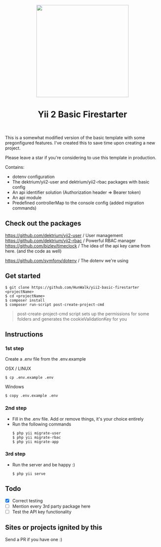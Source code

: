 <p align="center">
    <a href="https://github.com/yiisoft" target="_blank">
        <img src="https://i.imgur.com/yJC6ual.png" height="300px">
    </a>
    <h1 align="center">Yii 2 Basic Firestarter</h1>
    <br>
</p>

This is a somewhat modified version of the basic template with some pregonfigured features.
I've created this to save time upon creating a new project.

Please leave a star if you're considering to use this template in production.

Contains:

 - dotenv configuration
 - The dektrium/yii2-user and dektrium/yii2-rbac packages with basic config
 - An api identifier solution (Authorization header => Bearer token)
 - An api module
 - Predefined controllerMap to the console config (added migration commands)
 
 ## Check out the packages
 https://github.com/dektrium/yii2-user / User management
 https://github.com/dektrium/yii2-rbac / Powerful RBAC manager
 https://github.com/bizley/timeclock / The idea of the api key came from here. (and the code as well)
 
 https://github.com/symfony/dotenv / The dotenv we're using
 
 ## Get started
 
```
$ git clone https://github.com/HunWalk/yii2-basic-firestarter <projectName>
$ cd <projectName>
$ composer install
$ composer run-script post-create-project-cmd
```

>post-create-project-cmd script sets up the permissions for some folders 
and generates the cookieValidationKey for you

## Instructions

### 1st step
Create a .env file from the .env.example

OSX / LINUX

```$ cp .env.example .env```

Windows

```$ copy .env.example .env```

### 2nd step
 - Fill in the .env file. Add or remove things, it's your choice entirely
 - Run the following commands 
    ```
    $ php yii migrate-user
    $ php yii migrate-rbac
    $ php yii migrate-app
    ```
### 3rd step

 - Run the server and be happy :)
    ```
    $ php yii serve
    ```
    
## Todo
- [x] Correct testing 
- [ ] Mention every 3rd party package here
- [ ] Test the API key functionality

## Sites or projects ignited by this
Send a PR if you have one :)